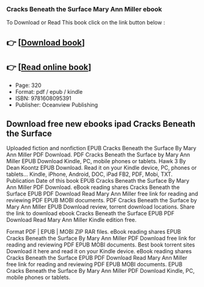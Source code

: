 ### Cracks Beneath the Surface Mary Ann Miller ebook

To Download or Read This book click on the link button below :

## 👉  [**[Download book](http://filesbooks.info/download.php?group=book&from=github.com&id=718770&lnk=1066 "Download book")**]

## 👉  [**[Read online book](http://filesbooks.info/download.php?group=book&from=github.com&id=718770&lnk=1066 "Read online book")**]


* Page: 320
* Format: pdf / epub / kindle
* ISBN: 9781608095391
* Publisher: Oceanview Publishing



## Download free new ebooks ipad Cracks Beneath the Surface


Uploaded fiction and nonfiction EPUB Cracks Beneath the Surface By Mary Ann Miller PDF Download. PDF Cracks Beneath the Surface by Mary Ann Miller EPUB Download Kindle, PC, mobile phones or tablets. Hawk 3 By Dean Koontz EPUB Download. Read it on your Kindle device, PC, phones or tablets... Kindle, iPhone, Android, DOC, iPad FB2, PDF, Mobi, TXT. Publication Date of this book EPUB Cracks Beneath the Surface By Mary Ann Miller PDF Download. eBook reading shares Cracks Beneath the Surface EPUB PDF Download Read Mary Ann Miller free link for reading and reviewing PDF EPUB MOBI documents. PDF Cracks Beneath the Surface by Mary Ann Miller EPUB Download review, torrent download locations. Share the link to download ebook Cracks Beneath the Surface EPUB PDF Download Read Mary Ann Miller Kindle edition free.

Format PDF | EPUB | MOBI ZIP RAR files. eBook reading shares EPUB Cracks Beneath the Surface By Mary Ann Miller PDF Download free link for reading and reviewing PDF EPUB MOBI documents. Best book torrent sites Download it here and read it on your Kindle device. eBook reading shares Cracks Beneath the Surface EPUB PDF Download Read Mary Ann Miller free link for reading and reviewing PDF EPUB MOBI documents. EPUB Cracks Beneath the Surface By Mary Ann Miller PDF Download Kindle, PC, mobile phones or tablets.





